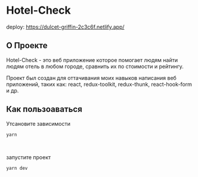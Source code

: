 # Hotel-Check

deploy: https://dulcet-griffin-2c3c6f.netlify.app/

## О Проекте

Hotel-Check - это веб приложение которое помогает людям найти людям отель в любом городе, сравнить их по стоимости и рейтингу.

Проект был создан для оттачивания моих навыков написания веб приложений, таких как: react, redux-toolkit, redux-thunk, react-hook-form и др.

## Как пользоаваться

Утсановите зависимости

```bash
yarn
```

<br>

запустите проект

```bash
yarn dev
```
